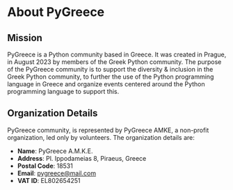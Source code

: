 # About PyGreece

## Mission

PyGreece is a Python community based in Greece. It was created in Prague, in August 2023
by members of the Greek Python community. The purpose of the PyGreece community is to support the
diversity & inclusion in the Greek Python community, to further the use of the Python programming
language in Greece and organize events centered around the Python programming language
to support this.

## Organization Details

PyGreece community, is represented by PyGreece AMKE, a non-profit organization, led only
by volunteers. The organization details are:

- **Name**: PyGreece A.M.K.E.
- **Address**: Pl. Ippodameias 8, Piraeus, Greece
- **Postal Code**: 18531
- **Email**: pygreece@mail.com
- **VAT ID**: EL802654251
